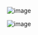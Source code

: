 ![image](https://github.com/HE-22/Brainstorm_simulator/assets/134304564/e2fe729b-556d-4289-a5ce-8f093f04c3f8)

![image](https://github.com/HE-22/Brainstorm_simulator/assets/134304564/205ed859-c363-4394-8671-fd782e5abc2d)
